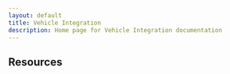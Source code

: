 ```yaml
---
layout: default
title: Vehicle Integration
description: Home page for Vehicle Integration documentation
---
```



## Resources
